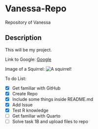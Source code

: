 # Vanessa-Repo
Repository of Vanessa
## Description
This will be my project.

Link to Google: [Google](https://google.ch)

Image of a Squirrel: ![A squirrel!](https://upload.wikimedia.org/wikipedia/commons/thumb/1/15/EasternGraySquirrel_GAm.jpg/440px-EasternGraySquirrel_GAm.jpg?raw=true)

To do List:
- [x] Get familiar with GitHub
- [x] Create Repo
- [x] Include some things inside README.md
- [x] Add Issue
- [x] Test R knowledge
- [ ] Get familiar with Quarto
- [ ] Solve task 1B and upload files to repo
